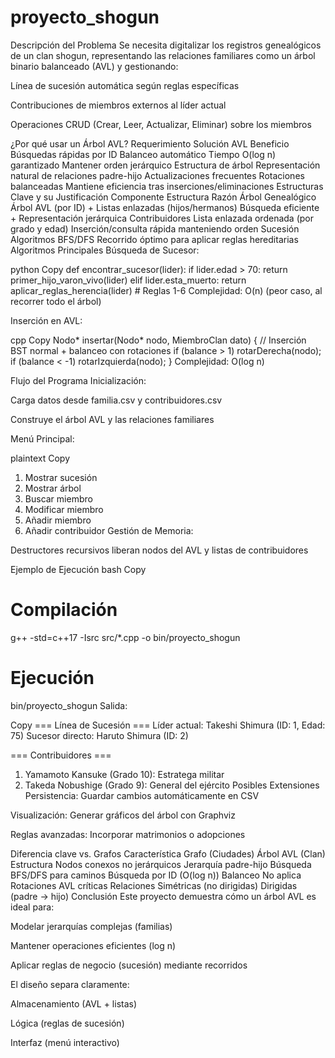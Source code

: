 # proyecto_shogun
Descripción del Problema
Se necesita digitalizar los registros genealógicos de un clan shogun, representando las relaciones familiares como un árbol binario balanceado (AVL) y gestionando:

Línea de sucesión automática según reglas específicas

Contribuciones de miembros externos al líder actual

Operaciones CRUD (Crear, Leer, Actualizar, Eliminar) sobre los miembros

¿Por qué usar un Árbol AVL?
Requerimiento	                Solución AVL	                    Beneficio
Búsquedas rápidas por ID	Balanceo automático	Tiempo O(log n) garantizado
Mantener orden jerárquico	Estructura de árbol	Representación natural de relaciones padre-hijo
Actualizaciones frecuentes	Rotaciones balanceadas	Mantiene eficiencia tras inserciones/eliminaciones
Estructuras Clave y su Justificación
Componente	Estructura	Razón
Árbol Genealógico	Árbol AVL (por ID) + Listas enlazadas (hijos/hermanos)	Búsqueda eficiente + Representación jerárquica
Contribuidores	Lista enlazada ordenada (por grado y edad)	Inserción/consulta rápida manteniendo orden
Sucesión	Algoritmos BFS/DFS	Recorrido óptimo para aplicar reglas hereditarias
Algoritmos Principales
Búsqueda de Sucesor:

python
Copy
def encontrar_sucesor(lider):
    if lider.edad > 70:
        return primer_hijo_varon_vivo(lider)
    elif lider.esta_muerto:
        return aplicar_reglas_herencia(lider)  # Reglas 1-6
Complejidad: O(n) (peor caso, al recorrer todo el árbol)

Inserción en AVL:

cpp
Copy
Nodo* insertar(Nodo* nodo, MiembroClan dato) {
    // Inserción BST normal + balanceo con rotaciones
    if (balance > 1) rotarDerecha(nodo);
    if (balance < -1) rotarIzquierda(nodo);
}
Complejidad: O(log n)

Flujo del Programa
Inicialización:

Carga datos desde familia.csv y contribuidores.csv

Construye el árbol AVL y las relaciones familiares

Menú Principal:

plaintext
Copy
1. Mostrar sucesión
2. Mostrar árbol
3. Buscar miembro
4. Modificar miembro
5. Añadir miembro
6. Añadir contribuidor
Gestión de Memoria:

Destructores recursivos liberan nodos del AVL y listas de contribuidores

Ejemplo de Ejecución
bash
Copy
# Compilación
g++ -std=c++17 -Isrc src/*.cpp -o bin/proyecto_shogun

# Ejecución
bin/proyecto_shogun
Salida:

Copy
=== Línea de Sucesión ===
Líder actual: Takeshi Shimura (ID: 1, Edad: 75)
Sucesor directo: Haruto Shimura (ID: 2)

=== Contribuidores ===
1. Yamamoto Kansuke (Grado 10): Estratega militar
2. Takeda Nobushige (Grado 9): General del ejército
Posibles Extensiones
Persistencia: Guardar cambios automáticamente en CSV

Visualización: Generar gráficos del árbol con Graphviz

Reglas avanzadas: Incorporar matrimonios o adopciones

Diferencia clave vs. Grafos
Característica	Grafo (Ciudades)	Árbol AVL (Clan)
Estructura	Nodos conexos no jerárquicos	Jerarquía padre-hijo
Búsqueda	BFS/DFS para caminos	Búsqueda por ID (O(log n))
Balanceo	No aplica	Rotaciones AVL críticas
Relaciones	Simétricas (no dirigidas)	Dirigidas (padre → hijo)
Conclusión
Este proyecto demuestra cómo un árbol AVL es ideal para:

Modelar jerarquías complejas (familias)

Mantener operaciones eficientes (log n)

Aplicar reglas de negocio (sucesión) mediante recorridos

El diseño separa claramente:

Almacenamiento (AVL + listas)

Lógica (reglas de sucesión)

Interfaz (menú interactivo)

